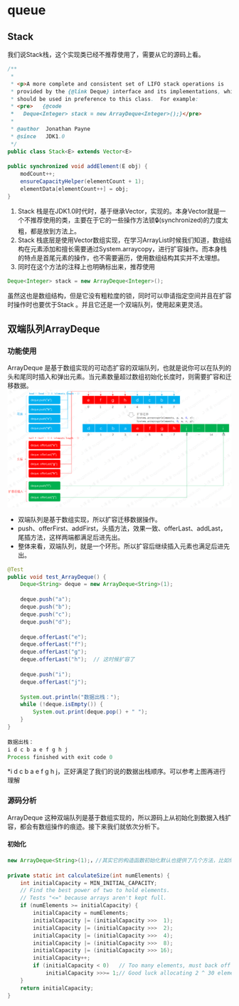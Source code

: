 # queue
## Stack
我们说Stack栈，这个实现类已经不推荐使用了，需要从它的源码上看。
```java
/**
 *
 * <p>A more complete and consistent set of LIFO stack operations is
 * provided by the {@link Deque} interface and its implementations, which
 * should be used in preference to this class.  For example:
 * <pre>   {@code
 *   Deque<Integer> stack = new ArrayDeque<Integer>();}</pre>
 *   
 * @author  Jonathan Payne
 * @since   JDK1.0
 */
public class Stack<E> extends Vector<E> 

public synchronized void addElement(E obj) {
    modCount++;
    ensureCapacityHelper(elementCount + 1);
    elementData[elementCount++] = obj;
}
```
1. Stack 栈是在JDK1.0时代时，基于继承Vector，实现的。本身Vector就是一个不推荐使用的类，主要在于它的一些操作方法锁🔒(synchronized)的力度太粗，都是放到方法上。
2. Stack 栈底层是使用Vector数组实现，在学习ArrayList时候我们知道，数组结构在元素添加和擅长需要通过System.arraycopy，进行扩容操作。而本身栈的特点是首尾元素的操作，也不需要遍历，使用数组结构其实并不太理想。
3. 同时在这个方法的注释上也明确标出来，推荐使用
```java
Deque<Integer> stack = new ArrayDeque<Integer>();
```
虽然这也是数组结构，但是它没有粗粒度的锁，同时可以申请指定空间并且在扩容时操作时也要优于Stack 。并且它还是一个双端队列，使用起来更灵活。

## 双端队列ArrayDeque
### 功能使用
ArrayDeque 是基于数组实现的可动态扩容的双端队列，也就是说你可以在队列的头和尾同时插入和弹出元素。当元素数量超过数组初始化长度时，则需要扩容和迁移数据。
![pic](/java/arraydueue/interview-10-04.png)
* 双端队列是基于数组实现，所以扩容迁移数据操作。
* push、offerFirst、addFirst，头插方法，效果一致、offerLast、addLast，尾插方法，这样两端都满足后进先出。
* 整体来看，双端队列，就是一个环形。所以扩容后继续插入元素也满足后进先出。
```java
@Test
public void test_ArrayDeque() {
    Deque<String> deque = new ArrayDeque<String>(1);
    
    deque.push("a");
    deque.push("b");
    deque.push("c");
    deque.push("d");
    
    deque.offerLast("e");
    deque.offerLast("f");
    deque.offerLast("g");
    deque.offerLast("h");  // 这时候扩容了
    
    deque.push("i");
    deque.offerLast("j");
    
    System.out.println("数据出栈：");
    while (!deque.isEmpty()) {
        System.out.print(deque.pop() + " ");
    }
}

数据出栈：
i d c b a e f g h j 
Process finished with exit code 0
```
*i d c b a e f g h j，正好满足了我们的说的数据出栈顺序。可以参考上图再进行理解 

### 源码分析
ArrayDeque 这种双端队列是基于数组实现的，所以源码上从初始化到数据入栈扩容，都会有数组操作的痕迹。接下来我们就依次分析下。
#### 初始化
```java
new ArrayDeque<String>(1);，//其实它的构造函数初始化默认也提供了几个方法，比如你可以指定大小以及提供默认元素。

private static int calculateSize(int numElements) {
    int initialCapacity = MIN_INITIAL_CAPACITY;
    // Find the best power of two to hold elements.
    // Tests "<=" because arrays aren't kept full.
    if (numElements >= initialCapacity) {
        initialCapacity = numElements;
        initialCapacity |= (initialCapacity >>>  1);
        initialCapacity |= (initialCapacity >>>  2);
        initialCapacity |= (initialCapacity >>>  4);
        initialCapacity |= (initialCapacity >>>  8);
        initialCapacity |= (initialCapacity >>> 16);
        initialCapacity++;
        if (initialCapacity < 0)   // Too many elements, must back off
            initialCapacity >>>= 1;// Good luck allocating 2 ^ 30 element
    }
    return initialCapacity;
}
```